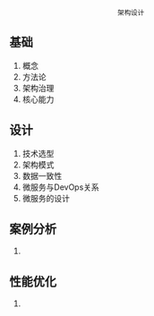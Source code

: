                                架构设计
## 基础
 1. 概念
 2. 方法论
 3. 架构治理
 4. 核心能力
## 设计
 1. 技术选型
 2. 架构模式
 3. 数据一致性
 4. 微服务与DevOps关系
 5. 微服务的设计
## 案例分析
 1. 
## 性能优化
 1. 
